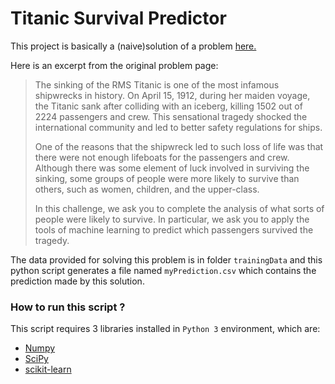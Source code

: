 # Titanic Survival Predictor

This project is basically a (naive)solution of a problem [here.](https://www.kaggle.com/c/titanic)

Here is an excerpt from the original problem page:
> The sinking of the RMS Titanic is one of the most infamous shipwrecks in history.  On April 15, 1912, during her maiden voyage, the Titanic sank after colliding with an iceberg, killing 1502 out of 2224 passengers and crew. This sensational tragedy shocked the international community and led to better safety regulations for ships.
>
> One of the reasons that the shipwreck led to such loss of life was that there were not enough lifeboats for the passengers and crew. Although there was some element of luck involved in surviving the sinking, some groups of people were more likely to survive than others, such as women, children, and the upper-class.
>
> In this challenge, we ask you to complete the analysis of what sorts of people were likely to survive. In particular, we ask you to apply the tools of machine learning to predict which passengers survived the tragedy.

The data provided for solving this problem is in folder `trainingData` and this python script generates a file named `myPrediction.csv` which contains the prediction made by this solution.

### How to run this script ?

This script requires 3 libraries installed in `Python 3` environment, which are:
* [Numpy](http://www.numpy.org/)
* [SciPy](https://www.scipy.org/)
* [scikit-learn](http://scikit-learn.org/stable/index.html)
